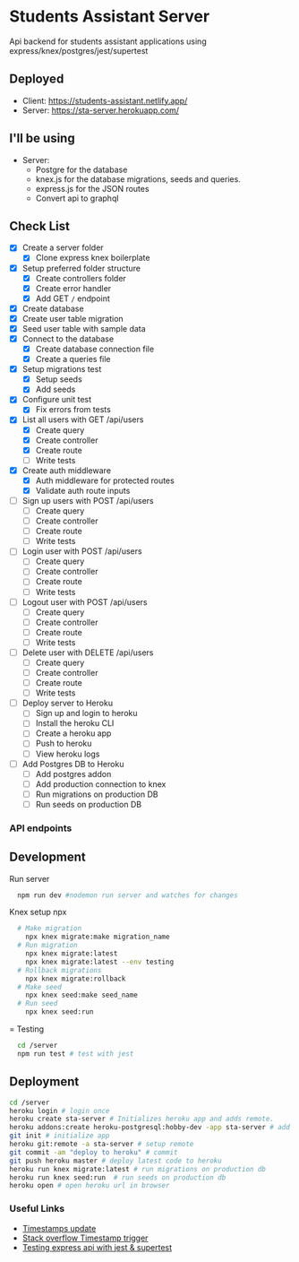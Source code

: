 # Students Assistant Server

Api backend for students assistant applications using express/knex/postgres/jest/supertest

## Deployed

- Client: <https://students-assistant.netlify.app/>
- Server: <https://sta-server.herokuapp.com/>

## I'll be using

- Server:
  - Postgre for the database
  - knex.js for the database migrations, seeds and queries.
  - express.js for the JSON routes
  - Convert api to graphql

## Check List

- [X] Create a server folder
  - [x] Clone express knex boilerplate
- [x] Setup preferred folder structure
  - [x] Create controllers folder
  - [x] Create error handler
  - [x] Add GET `/` endpoint
- [x] Create database
- [x] Create user table migration
- [x] Seed user table with sample data
- [x] Connect to the database
  - [x] Create database connection file
  - [x] Create a queries file
- [x] Setup migrations test
  - [x] Setup seeds
  - [x] Add seeds
- [x] Configure unit test
  - [x] Fix errors from tests
- [x] List all users with GET /api/users
  - [x] Create query
  - [x] Create controller
  - [x] Create route
  - [ ] Write tests
- [x] Create auth middleware
  - [x] Auth middleware for protected routes
  - [x] Validate auth route inputs
- [ ] Sign up users with POST /api/users
  - [ ] Create query
  - [ ] Create controller
  - [ ] Create route
  - [ ] Write tests
- [ ] Login user with POST /api/users
  - [ ] Create query
  - [ ] Create controller
  - [ ] Create route
  - [ ] Write tests
- [ ] Logout user with POST /api/users
  - [ ] Create query
  - [ ] Create controller
  - [ ] Create route
  - [ ] Write tests
- [ ] Delete user with DELETE /api/users
  - [ ] Create query
  - [ ] Create controller
  - [ ] Create route
  - [ ] Write tests
- [ ] Deploy server to Heroku
  - [ ] Sign up and login to heroku
  - [ ] Install the heroku CLI
  - [ ] Create a heroku app
  - [ ] Push to heroku
  - [ ] View heroku logs
- [ ] Add Postgres DB to Heroku
  - [ ] Add postgres addon
  - [ ] Add production connection to knex
  - [ ] Run migrations on production DB
  - [ ] Run seeds on production DB

### API endpoints

## Development

Run server

```sh
  npm run dev #nodemon run server and watches for changes
```

Knex setup npx

```sh
  # Make migration
    npx knex migrate:make migration_name
  # Run migration
    npx knex migrate:latest
    npx knex migrate:latest --env testing
  # Rollback migrations
    npx knex migrate:rollback
  # Make seed
    npx knex seed:make seed_name
  # Run seed
    npx knex seed:run
```

= Testing

```sh
  cd /server
  npm run test # test with jest
```

## Deployment

  ```sh
  cd /server
  heroku login # login once
  heroku create sta-server # Initializes heroku app and adds remote.
  heroku addons:create heroku-postgresql:hobby-dev -app sta-server # add a postgres db addon to your heroku app where plane-name = hobby-dev
  git init # initialize app
  heroku git:remote -a sta-server # setup remote
  git commit -am "deploy to heroku" # commit
  git push heroku master # deploy latest code to heroku
  heroku run knex migrate:latest # run migrations on production db
  heroku run knex seed:run  # run seeds on production db
  heroku open # open heroku url in browser
  ```

### Useful Links

- [Timestamps update](<https://dev.to/morz/knex-psql-updating-timestamps-like-a-pro-2fg6>)
- [Stack overflow Timestamp trigger](<https://stackoverflow.com/questions/36728899/knex-js-auto-update-trigger>)
- [Testing express api with jest & supertest](<https://dev.to/nedsoft/testing-nodejs-express-api-with-jest-and-supertest-1km6>)